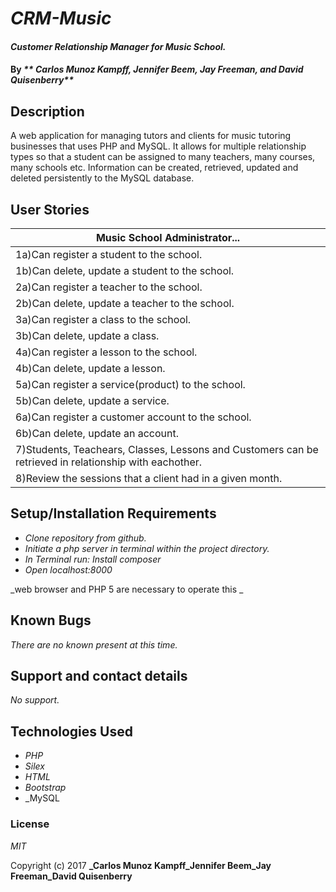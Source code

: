 # _CRM-Music_

#### _Customer Relationship Manager for Music School._

#### By _** Carlos Munoz Kampff, Jennifer Beem, Jay Freeman, and David Quisenberry**_

## Description

A web application for managing tutors and clients for music tutoring businesses that uses PHP and MySQL. It allows for multiple relationship types so that a student can be assigned to many teachers, many courses, many schools etc. Information can be created, retrieved, updated and deleted persistently to the MySQL database. 

## User Stories

|Music School Administrator... |
|---------------------------|
|1a)Can register a student to the school. |
|1b)Can delete, update a student to the school. |
|2a)Can register a teacher to the school. |
|2b)Can delete, update a teacher to the school. |
|3a)Can register a class to the school. |
|3b)Can delete, update a class.|
|4a)Can register a lesson to the school. |
|4b)Can delete, update a lesson.|
|5a)Can register a service(product) to the school. |
|5b)Can delete, update a service. |
|6a)Can register a customer account to the school. |
|6b)Can delete, update an account. |
|7)Students, Teachears, Classes, Lessons and Customers can be retrieved in relationship with eachother.|
|8)Review the sessions that a client had in a given month.|

## Setup/Installation Requirements


* _Clone repository from github._
* _Initiate a php server in terminal within the project directory._
* _In Terminal run: Install composer_
* _Open localhost:8000_

_web browser and PHP 5 are necessary to operate this _

## Known Bugs

_There are no known present at this time._

## Support and contact details

_No support._

## Technologies Used

* _PHP_
* _Silex_
* _HTML_
* _Bootstrap_
* _MySQL

### License

*MIT*

Copyright (c) 2017 **_Carlos Munoz Kampff_Jennifer Beem_Jay Freeman_David Quisenberry**
